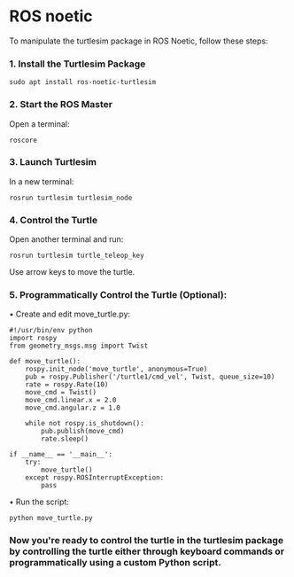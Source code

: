 # ROS noetic
To manipulate the turtlesim package in ROS Noetic, follow these steps:
### 1. Install the Turtlesim Package

```
sudo apt install ros-noetic-turtlesim
```
### 2. Start the ROS Master
Open a terminal:

```
roscore
```
### 3. Launch Turtlesim
In a new terminal:

```
rosrun turtlesim turtlesim_node
```
### 4. Control the Turtle
Open another terminal and run:

```
rosrun turtlesim turtle_teleop_key
```

Use arrow keys to move the turtle.

### 5.	Programmatically Control the Turtle (Optional):
•	Create and edit move_turtle.py:

```
#!/usr/bin/env python
import rospy
from geometry_msgs.msg import Twist

def move_turtle():
    rospy.init_node('move_turtle', anonymous=True)
    pub = rospy.Publisher('/turtle1/cmd_vel', Twist, queue_size=10)
    rate = rospy.Rate(10)
    move_cmd = Twist()
    move_cmd.linear.x = 2.0
    move_cmd.angular.z = 1.0

    while not rospy.is_shutdown():
        pub.publish(move_cmd)
        rate.sleep()

if __name__ == '__main__':
    try:
        move_turtle()
    except rospy.ROSInterruptException:
        pass
```

•	Run the script:

```
python move_turtle.py
```

### Now you're ready to control the turtle in the turtlesim package by controlling the turtle either through keyboard commands or programmatically using a custom Python script.





